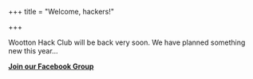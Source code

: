 +++
title = "Welcome, hackers!"

+++

<p>Wootton Hack Club will be back very soon. We have planned something new this year...</p>

**[Join our Facebook Group](https://www.facebook.com/groups/woottonhc/)**
